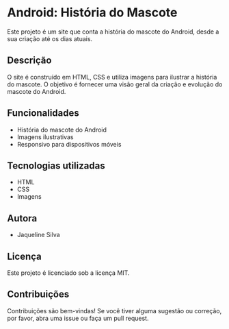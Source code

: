 # Android: História do Mascote

Este projeto é um site que conta a história do mascote do Android, desde a sua criação até os dias atuais.

## Descrição

O site é construído em HTML, CSS e utiliza imagens para ilustrar a história do mascote. O objetivo é fornecer uma visão geral da criação e evolução do mascote do Android.

## Funcionalidades

* História do mascote do Android
* Imagens ilustrativas
* Responsivo para dispositivos móveis

## Tecnologias utilizadas

* HTML
* CSS
* Imagens

## Autora

* Jaqueline Silva

## Licença

Este projeto é licenciado sob a licença MIT.

## Contribuições

Contribuições são bem-vindas! Se você tiver alguma sugestão ou correção, por favor, abra uma issue ou faça um pull request.


